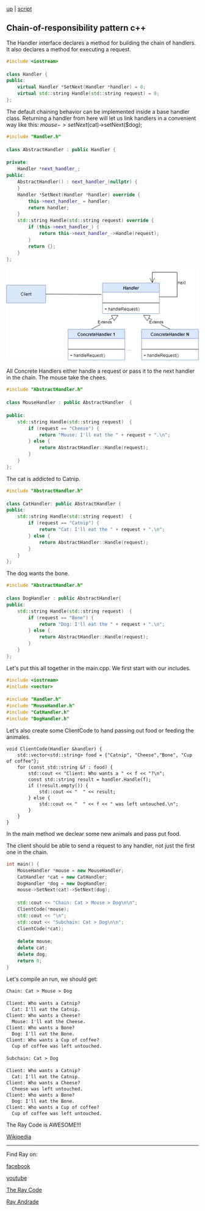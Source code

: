 [up](../README.md) | [script](page01.md)

## Chain-of-responsibility pattern c++

The Handler interface declares a method for building the chain of handlers.
It also declares a method for executing a request.

```c++
#include <iostream>

class Handler {
public:
    virtual Handler *SetNext(Handler *handler) = 0;
    virtual std::string Handle(std::string request) = 0;
};
```
The default chaining behavior can be implemented inside a base handler class.
Returning a handler from here will let us link handlers in a convenient way like this:
$mouse->setNext($cat)->setNext($dog);

```c++
#include "Handler.h"

class AbstractHandler : public Handler {

private:
    Handler *next_handler_;
public:
    AbstractHandler() : next_handler_(nullptr) {
    }
    Handler *SetNext(Handler *handler) override {
        this->next_handler_ = handler;
        return handler;
    }
    std::string Handle(std::string request) override {
        if (this->next_handler_) {
            return this->next_handler_->Handle(request);
        }
        return {};
    }
};
```
![ChainOfResponsibility](/UMLs/images/ChainOfResponsibility/ChainOfResponsibility-1.png)

All Concrete Handlers either handle a request or pass it to the next handler in the chain.
The mouse take the chees.
```c++
#include "AbstractHandler.h"

class MouseHandler : public AbstractHandler  {

public:
    std::string Handle(std::string request)  {
        if (request == "Cheese") {
            return "Mouse: I'll eat the " + request + ".\n";
        } else {
            return AbstractHandler::Handle(request);
        }
    }
};
```
The cat is addicted to Catnip.

```c++
#include "AbstractHandler.h"

class CatHandler: public AbstractHandler {
public:
    std::string Handle(std::string request)  {
        if (request == "Catnip") {
            return "Cat: I'll eat the " + request + ".\n";
        } else {
            return AbstractHandler::Handle(request);
        }
    }
};
```
The dog wants the bone.

```c++
#include "AbstractHandler.h"

class DogHandler : public AbstractHandler{
public:
    std::string Handle(std::string request)  {
        if (request == "Bone") {
            return "Dog: I'll eat the " + request + ".\n";
        } else {
            return AbstractHandler::Handle(request);
        }
    }
};
```

Let's put this all together in the main.cpp.
We first start with our includes.

```c++
#include <iostream>
#include <vector>

#include "Handler.h"
#include "MouseHandler.h"
#include "CatHandler.h"
#include "DogHandler.h"
```

Let's also create some ClientCode to hand passing out food or feeding the animales.

```c+++
void ClientCode(Handler &handler) {
    std::vector<std::string> food = {"Catnip", "Cheese","Bone", "Cup of coffee"};
    for (const std::string &f : food) {
        std::cout << "Client: Who wants a " << f << "?\n";
        const std::string result = handler.Handle(f);
        if (!result.empty()) {
            std::cout << "  " << result;
        } else {
            std::cout << "  " << f << " was left untouched.\n";
        }
    }
}
```

In the main method we declear some new animals and pass put food.

The client should be able to send a request to any handler, not just the first one in the chain.


```c++
int main() {
    MouseHandler *mouse = new MouseHandler;
    CatHandler *cat = new CatHandler;
    DogHandler *dog = new DogHandler;
    mouse->SetNext(cat)->SetNext(dog);

    std::cout << "Chain: Cat > Mouse > Dog\n\n";
    ClientCode(*mouse);
    std::cout << "\n";
    std::cout << "Subchain: Cat > Dog\n\n";
    ClientCode(*cat);

    delete mouse;
    delete cat;
    delete dog;
    return 0;
}
```

Let's compile an run, we should get:

```run
Chain: Cat > Mouse > Dog

Client: Who wants a Catnip?
  Cat: I'll eat the Catnip.
Client: Who wants a Cheese?
  Mouse: I'll eat the Cheese.
Client: Who wants a Bone?
  Dog: I'll eat the Bone.
Client: Who wants a Cup of coffee?
  Cup of coffee was left untouched.

Subchain: Cat > Dog

Client: Who wants a Catnip?
  Cat: I'll eat the Catnip.
Client: Who wants a Cheese?
  Cheese was left untouched.
Client: Who wants a Bone?
  Dog: I'll eat the Bone.
Client: Who wants a Cup of coffee?
  Cup of coffee was left untouched.
```

The Ray Code is AWESOME!!!

[Wikipedia](https://en.wikipedia.org/wiki/Chain-of-responsibility_pattern)

----------------------------------------------------------------------------------------------------

Find Ray on:

[facebook](https://www.facebook.com/TheRayCode/)

[youtube](https://www.youtube.com/user/AndradeRay/)

[The Ray Code](https://www.RayAndrade.com)

[Ray Andrade](https://www.RayAndrade.org)

